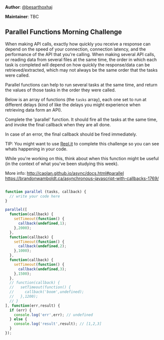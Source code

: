 **Author**: [@besarthoxhaj](https://github.com/besarthoxhaj)  

**Maintainer**: TBC
## Parallel Functions Morning Challenge

When making API calls, exactly how quickly you receive a response can depend on the speed of your connection, connection latency, and the performance of the API that you're calling.
When making several API calls, or reading data from several files at the same time, the order in which each task is completed will depend on how quickly the response/data can be retrieved/extracted, which may not always be the same order that the tasks were called.

Parallel functions can help to run several tasks at the same time, and return the values of those tasks in the order they were called.

Below is an array of functions (the ```tasks``` array), each one set to run at different delays (kind of like the delays you might experience when retrieving data form an API).

Complete the 'parallel' function. It should fire all the tasks at the same time, and invoke the final callback when they are all done.

In case of an error, the final callback should be fired immediately.

TIP: You might want to use [Repl.it](https://repl.it/languages/javascript) to complete this challenge so you can see whats happening in your code.

While you're working on this, think about when this function might be useful (in the context of what you've been studying this week).

More info:
http://caolan.github.io/async/docs.html#parallel
https://brandonwamboldt.ca/asynchronous-javascript-with-callbacks-1769/


```js

function parallel (tasks, callback) {
  // write your code here
}

parallel([
  function(callback) {
    setTimeout(function() {
      callback(undefined,1);
    },2000);
  },
  function(callback) {
    setTimeout(function() {
      callback(undefined,2);
    },1000);
  },
  function(callback) {
    setTimeout(function() {
      callback(undefined,3);
    },1500);
  },
  // function(callback) {
  //   setTimeout(function() {
  //     callback('boom',undefined);
  //   },1200);
  // }
], function(err,result) {
  if (err) {
    console.log('err',err); // undefined
  } else {
    console.log('result',result); // [1,2,3]
  }
});
